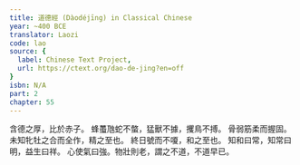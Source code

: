 ```yaml
---
title: 道德經 (Dàodéjīng) in Classical Chinese
year: ~400 BCE
translator: Laozi
code: lao
source: {
  label: Chinese Text Project,
  url: https://ctext.org/dao-de-jing?en=off
}
isbn: N/A
part: 2
chapter: 55
---
```

含德之厚，比於赤子。
蜂蠆虺蛇不螫，猛獸不據，攫鳥不搏。
骨弱筋柔而握固。未知牝牡之合而全作，精之至也。
終日號而不嗄，和之至也。
知和曰常，知常曰明，益生曰祥。
心使氣曰強。物壯則老，謂之不道，不道早已。